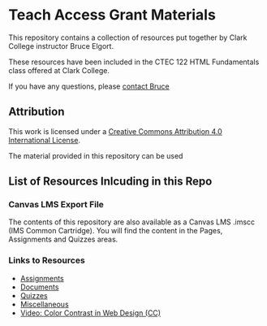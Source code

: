 # Teach Access Grant Materials

This repository contains a collection of resources put together by Clark College instructor Bruce Elgort.

These resources have been included in the CTEC 122 HTML Fundamentals class offered at Clark College.

If you have any questions, please [contact Bruce](mailto:belgort@clark.edu")

## Attribution

This work is licensed under a [Creative Commons Attribution 4.0 International License](https://creativecommons.org/licenses/by/4.0/). 

The material provided in this repository can be used 

## List of Resources Inlcuding in this Repo

### Canvas LMS Export File

The contents of this repository are also available as a Canvas LMS .imscc (IMS Common Cartridge). You will find the content in the Pages, Assignments and Quizzes areas.

### Links to Resources

- [Assignments](https://github.com/belgort-clark/teach-access/tree/master/assignments)
- [Documents](https://github.com/belgort-clark/teach-access/tree/master/documents)
- [Quizzes](https://github.com/belgort-clark/teach-access/tree/master/quizzes)
- [Miscellaneous](https://github.com/belgort-clark/teach-access/tree/master/miscellaneous)
- [Video: Color Contrast in Web Design (CC)](https://www.youtube.com/watch?v=k-rtTU3JllU)